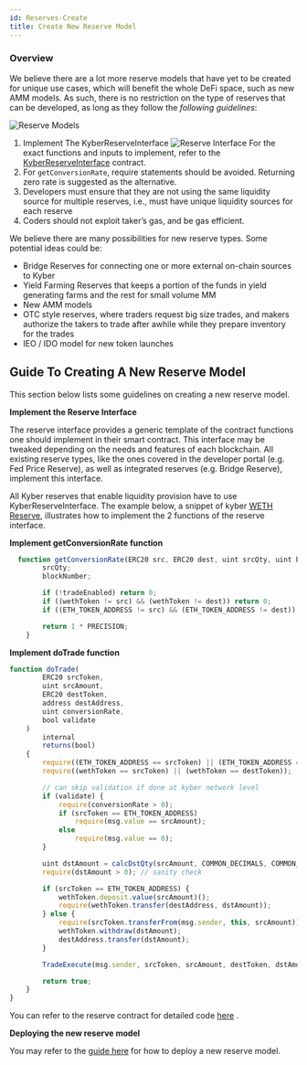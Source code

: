 ```yaml
---
id: Reserves-Create
title: Create New Reserve Model
---
```

[//]: # (tagline)
### Overview

We believe there are a lot more reserve models that have yet to be created for unique use cases, which will benefit the whole DeFi space, such as new AMM models. As such, there is no restriction on the type of reserves that can be developed, as long as they follow the *following guidelines*:

![Reserve Models](/uploads/reservemodels.png "Reserve Models")

1. Implement The KyberReserveInterface 
![Reserve Interface](/uploads/reserveinterface.png "Reserve Interface")
For the exact functions and inputs to implement, refer to the [KyberReserveInterface](api_abi-ikyberreserve.md) contract.
2. For `getConversionRate`, require statements should be avoided. Returning zero rate is suggested as the alternative.
3. Developers must ensure that they are not using the same liquidity source for multiple reserves, i.e., must have unique liquidity sources for each reserve
4. Coders should not exploit taker’s gas, and be gas efficient.

We believe there are many possibilities for new reserve types. Some potential ideas could be: 

- Bridge Reserves for connecting one or more external on-chain sources to Kyber
- Yield Farming Reserves that keeps a portion of the funds in yield generating farms and the rest for small volume MM
- New AMM models
- OTC style reserves, where traders request big size trades, and makers authorize the takers to trade after awhile while they prepare inventory for the trades
- IEO / IDO model for new token launches 


## Guide To Creating A New Reserve Model

This section below lists some guidelines on creating a new reserve model.

**Implement the Reserve Interface**

The reserve interface provides a generic template of the contract functions one should implement in their smart contract. This interface may be tweaked depending on the needs and features of each blockchain. All existing reserve types, like the ones covered in the developer portal (e.g. Fed Price Reserve), as well as integrated reserves (e.g. Bridge Reserve), implement this interface.

All Kyber reserves that enable liquidity provision have to use KyberReserveInterface. The example below, a snippet of kyber [WETH Reserve](https://github.com/KyberNetwork/kyber_reserves_sc/blob/master/contracts/sol4/weth/KyberWethReserve.sol), illustrates how to implement the 2 functions of the reserve interface.




**Implement getConversionRate function**

```js
  function getConversionRate(ERC20 src, ERC20 dest, uint srcQty, uint blockNumber) public view returns(uint) {
        srcQty;
        blockNumber;

        if (!tradeEnabled) return 0;
        if ((wethToken != src) && (wethToken != dest)) return 0;
        if ((ETH_TOKEN_ADDRESS != src) && (ETH_TOKEN_ADDRESS != dest)) return 0;

        return 1 * PRECISION;
    }
```

**Implement doTrade function**

```js
function doTrade(
        ERC20 srcToken,
        uint srcAmount,
        ERC20 destToken,
        address destAddress,
        uint conversionRate,
        bool validate
    )
        internal
        returns(bool)
    {
        require((ETH_TOKEN_ADDRESS == srcToken) || (ETH_TOKEN_ADDRESS == destToken));
        require((wethToken == srcToken) || (wethToken == destToken));

        // can skip validation if done at kyber network level
        if (validate) {
            require(conversionRate > 0);
            if (srcToken == ETH_TOKEN_ADDRESS)
                require(msg.value == srcAmount);
            else
                require(msg.value == 0);
        }

        uint dstAmount = calcDstQty(srcAmount, COMMON_DECIMALS, COMMON_DECIMALS, conversionRate);
        require(dstAmount > 0); // sanity check

        if (srcToken == ETH_TOKEN_ADDRESS) {
            wethToken.deposit.value(srcAmount)();
            require(wethToken.transfer(destAddress, dstAmount));
        } else {
            require(srcToken.transferFrom(msg.sender, this, srcAmount));
            wethToken.withdraw(dstAmount);
            destAddress.transfer(dstAmount); 
        }

        TradeExecute(msg.sender, srcToken, srcAmount, destToken, dstAmount, destAddress);

        return true;
    }
}
```
You can refer to the reserve contract for detailed code [here](https://github.com/KyberNetwork/kyber_reserves_sc/blob/master/contracts/sol4/weth/KyberWethReserve.sol) .

**Deploying the new reserve model**

You may refer to the [guide here](reserves-requirements.md) for how to deploy a new reserve model.
